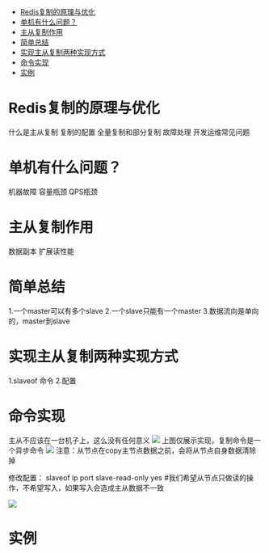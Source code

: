 <!-- TOC -->

- [Redis复制的原理与优化](#redis%E5%A4%8D%E5%88%B6%E7%9A%84%E5%8E%9F%E7%90%86%E4%B8%8E%E4%BC%98%E5%8C%96)
- [单机有什么问题？](#%E5%8D%95%E6%9C%BA%E6%9C%89%E4%BB%80%E4%B9%88%E9%97%AE%E9%A2%98)
- [主从复制作用](#%E4%B8%BB%E4%BB%8E%E5%A4%8D%E5%88%B6%E4%BD%9C%E7%94%A8)
- [简单总结](#%E7%AE%80%E5%8D%95%E6%80%BB%E7%BB%93)
- [实现主从复制两种实现方式](#%E5%AE%9E%E7%8E%B0%E4%B8%BB%E4%BB%8E%E5%A4%8D%E5%88%B6%E4%B8%A4%E7%A7%8D%E5%AE%9E%E7%8E%B0%E6%96%B9%E5%BC%8F)
- [命令实现](#%E5%91%BD%E4%BB%A4%E5%AE%9E%E7%8E%B0)
- [实例](#%E5%AE%9E%E4%BE%8B)

<!-- /TOC -->

# Redis复制的原理与优化
什么是主从复制
复制的配置
全量复制和部分复制
故障处理
开发运维常见问题

# 单机有什么问题？
机器故障
容量瓶颈
QPS瓶颈

# 主从复制作用
数据副本
扩展读性能

# 简单总结
1.一个master可以有多个slave
2.一个slave只能有一个master
3.数据流向是单向的，master到slave

# 实现主从复制两种实现方式
1.slaveof 命令
2.配置

# 命令实现
主从不应该在一台机子上，这么没有任何意义
![](_v_images/20191208214420850_1779919419.png)
上图仅展示实现，复制命令是一个异步命令
![](_v_images/20191208214550358_163546070.png)
注意：从节点在copy主节点数据之前，会将从节点自身数据清除掉

修改配置：
slaveof ip port
slave-read-only yes    #我们希望从节点只做读的操作，不希望写入，如果写入会造成主从数据不一致

![](_v_images/20191208215016157_85361366.png)

# 实例
